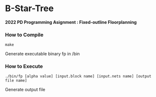 # B-Star-Tree
#### 2022 PD Programming Asignment : Fixed-outline Floorplanning
### How to Compile
```linux
make
```
Generate executable binary fp in /bin
### How to Execute
```linux
./bin/fp [alpha value] [input.block name] [input.nets name] [output file name]
```
Generate output file
